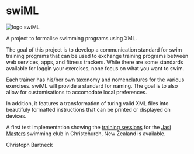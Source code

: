 # swiML

![logo swiML](https://bartneck.github.io/swiML/swiMLLogoGradient.png)

A project to formalise swimming programs using XML.

The goal of this project is to develop a communication standard for swim training programs that can be used to exchange training programs between web services, apps, and fitness trackers. While there are some standards available for loggin your exercises, none focus on what you want to swim.

Each trainer has his/her own taxonomy and nomenclatures for the various exercises. swiML will provide a standard for naming. The goal is to also allow for customisations to accomodate local preferences.

In addition, it features a transformation of turing valid XML files into beautifuly formatted instructions that can be printed or displayed on devices.

A first test implementation showing the [training sessions](https://bartneck.github.io/swiML/jasiMasters/) for the [Jasi Masters](https://jasimasters.org.nz) swimming club in Christchurch, New Zealand is available.

Christoph Bartneck
